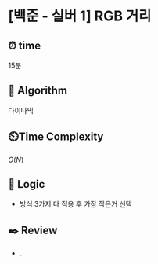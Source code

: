 # [백준 - 실버 1] RGB 거리

## ⏰  **time**
15분

## :pushpin: **Algorithm**
다이나믹

## ⏲️**Time Complexity**
$O(N)$

## :round_pushpin: **Logic**
- 방식 3가지 다 적용 후 가장 작은거 선택

## :black_nib: **Review**
- .

